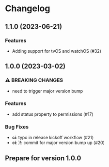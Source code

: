 # Changelog

## 1.1.0 (2023-06-21)

### Features

- Adding support for tvOS and watchOS (#32)

## 1.0.0 (2023-03-02)

### ⚠️ BREAKING CHANGES

- need to trigger major version bump

### Features

- add status property to permissions (#17)

### Bug Fixes

- **ci**: typo in release kickoff workflow (#21)
- **ci**: )!: commit for major version bump up (#20)

## Prepare for version 1.0.0
